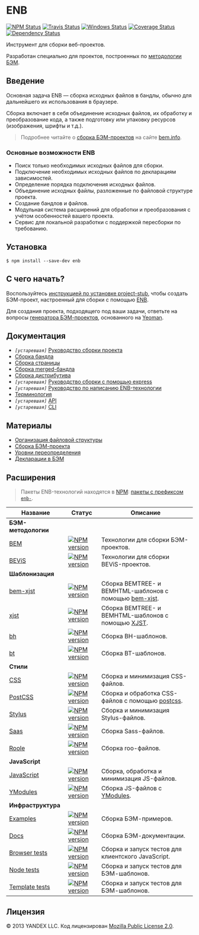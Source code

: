 ENB
===

[![NPM Status][npm-img]][npm]
[![Travis Status][test-img]][travis]
[![Windows Status][appveyor-img]][appveyor]
[![Coverage Status][coveralls-img]][coveralls]
[![Dependency Status][david-img]][david]

[npm]:           http://www.npmjs.org/package/enb
[npm-img]:       https://img.shields.io/npm/v/enb.svg

[travis]:        https://travis-ci.org/enb/enb
[test-img]:      https://img.shields.io/travis/enb/enb/master.svg?label=tests

[appveyor]:      https://ci.appveyor.com/project/blond/enb
[appveyor-img]:  https://img.shields.io/appveyor/ci/blond/enb/master.svg?label=windows

[coveralls]:     https://coveralls.io/r/enb/enb?branch=master
[coveralls-img]: https://img.shields.io/coveralls/enb/enb/master.svg

[david]:         https://david-dm.org/enb/enb
[david-img]:     https://img.shields.io/david/enb/enb/master.svg

Инструмент для сборки веб-проектов.

Разработан специально для проектов, построенных по [методологии БЭМ](https://ru.bem.info/methodology/).

Введение
--------

Основная задача ENB — сборка исходных файлов в бандлы, обычно для дальнейшего их использования в браузере.

Сборка включает в себя объединение исходных файлов, их обработку и преобразование кода, а также подготовку или упаковку ресурсов (изображения, шрифты и т.д.).

> Подробнее читайте о [сборка БЭМ-проектов](https://ru.bem.info/methodology/build/) на сайте [bem.info](https://ru.bem.info/).

### Основные возможности ENB

* Поиск только необходимых исходных файлов для сборки.
* Подключение необходимых исходных файлов по декларациям зависимостей.
* Определение порядка подключения исходных файлов.
* Объединение исходных файлы, разложенные по файловой структуре проекта.
* Создание бандлов и файлов.
* Модульная система расширений для обработки и преобразования с учётом особенностей вашего проекта.
* Сервис для локальной разработки с поддержкой пересборки по требованию.

Установка
---------

```shell
$ npm install --save-dev enb
```

С чего начать?
--------------

Воспользуйтесь [инструкцией по установке project-stub](https://ru.bem.info/platform/project-stub/), чтобы создать БЭМ-проект, настроенный для сборки с помощью [ENB](https://ru.bem.info/toolbox/enb/).

Для создания проекта, подходящего под ваши задачи, ответьте на вопросы [генератора БЭМ-проектов](https://github.com/bem/generator-bem-stub/blob/master/README.ru.md), основанного на [Yeoman](http://yeoman.io/).

Документация
------------

* *`[устаревшая]`* [Руководство сборки проекта](./docs/guides/build-project.md)
* [Сборка бандла](https://github.com/enb/enb-bem-techs/blob/master/docs/build-bundle.md)
* [Сборка страницы](https://github.com/enb/enb-bem-techs/blob/master/docs/build-page.md)
* [Сборка merged-бандла](https://github.com/enb/enb-bem-techs/blob/master/docs/build-merged-bundle.md)
* [Сборка дистрибутива](https://github.com/enb/enb-bem-techs/blob/master/docs/build-dist.md)
* *`[устаревшая]`* [Руководство сборки с помощью express](./docs/guides/express.md)
* *`[устаревшая]`* [Руководство по написанию ENB-технологии](./docs/guides/write-tech.md)
* [Терминология](./docs/terms.md)
* *`[устаревшая]`* [API](./docs/api.md)
* *`[устаревшая]`* [CLI](./docs/cli.md)

Материалы
---------

* [Организация файловой структуры](https://ru.bem.info/methodology/filestructure/)
* [Сборка БЭМ-проекта](https://ru.bem.info/methodology/build/)
* [Уровни переопределения](https://ru.bem.info/methodology/redefinition-levels/)
* [Декларации в БЭМ](https://ru.bem.info/methodology/declarations/)

Расширения
----------

> Пакеты ENB-технологий находятся в [NPM](https://www.npmjs.com): [пакеты с префиксом `enb-`](https://www.npmjs.com/search?q=enb).

| Название | Статус | Описание |
| -------- | ------ | -------- |
| **БЭМ-методологии** |||
[BEM](https://github.com/enb/enb-bem-techs) | [![NPM version](https://img.shields.io/npm/v/enb-bem-techs.svg)](https://www.npmjs.org/package/enb-bem-techs) | Технологии для сборки БЭМ-проектов.
[BEViS](https://github.com/enb-make/enb-bevis) | [![NPM version](https://img.shields.io/npm/v/enb-bevis.svg)](https://www.npmjs.org/package/enb-bevis) | Технологии для сборки BEViS-проектов.
| **Шаблонизация** ||| 
[bem-xjst](https://github.com/enb/enb-bemxjst) | [![NPM version](https://img.shields.io/npm/v/enb-bemxjst.svg)](https://www.npmjs.org/package/enb-bemxjst) | Сборка BEMTREE- и BEMHTML-шаблонов с помощью [bem-xjst](https://github.com/bem/bem-xjst).
[xjst](https://github.com/enb/enb-xjst) | [![NPM version](https://img.shields.io/npm/v/enb-xjst.svg)](https://www.npmjs.org/package/enb-xjst) | Сборка BEMTREE- и BEMHTML-шаблонов с помощью [XJST](https://github.com/veged/xjst).
[bh](https://github.com/enb/enb-bh) | [![NPM version](https://img.shields.io/npm/v/enb-bh.svg)](https://www.npmjs.org/package/enb-bh) | Сборка BH-шаблонов.
[bt](https://github.com/enb/enb-bt) | [![NPM version](https://img.shields.io/npm/v/enb-bt.svg)](https://www.npmjs.org/package/enb-bt) | Сборка BT-шаблонов.
| **Стили** ||| 
[CSS](https://github.com/enb/enb-css) | [![NPM version](https://img.shields.io/npm/v/enb-css.svg)](https://www.npmjs.org/package/enb-css) | Сборка и минимизация CSS-файлов.
[PostCSS](https://github.com/enb/enb-postcss) | [![NPM version](https://img.shields.io/npm/v/enb-postcss.svg)](https://www.npmjs.org/package/enb-postcss) | Сборка и обработка CSS-файлов с помощью [postcss](https://github.com/postcss/postcss).
[Stylus](https://github.com/enb/enb-stylus) | [![NPM version](https://img.shields.io/npm/v/enb-stylus.svg)](https://www.npmjs.org/package/enb-stylus) | Сборка и минимизация Stylus-файлов.
[Saas](https://github.com/enb/enb-sass) | [![NPM version](https://img.shields.io/npm/v/enb-sass.svg)](https://www.npmjs.org/package/enb-sass) | Сборка Sass-файлов.
[Roole](https://github.com/enb/enb-roole) | [![NPM version](https://img.shields.io/npm/v/enb-roole.svg)](https://www.npmjs.org/package/enb-roole) | Сборка roo-файлов.
| **JavaScript** ||| 
[JavaScript](https://github.com/enb/enb-js) | [![NPM version](https://img.shields.io/npm/v/enb-js.svg)](https://www.npmjs.org/package/enb-js) | Сборка, обработка и минимизация JS-файлов.
[YModules](https://github.com/enb/enb-modules) | [![NPM version](https://img.shields.io/npm/v/enb-modules.svg)](https://www.npmjs.org/package/enb-modules) | Сборка JS-файлов c [YModules](https://github.com/ymaps/modules).
| **Инфраструктура** ||| 
[Examples](https://github.com/enb/enb-bem-examples) | [![NPM version](https://img.shields.io/npm/v/enb-bem-examples.svg)](https://www.npmjs.org/package/enb-bem-examples) | Сборка БЭМ-примеров.
[Docs](https://github.com/enb/enb-bem-docs) | [![NPM version](https://img.shields.io/npm/v/enb-bem-docs.svg)](https://www.npmjs.org/package/enb-bem-docs) | Сборка БЭМ-документации.
[Browser tests](https://github.com/enb/enb-bem-specs) | [![NPM version](https://img.shields.io/npm/v/enb-bem-specs.svg)](https://www.npmjs.org/package/enb-bem-specs) | Сборка и запуск тестов для клиентского JavaScript.
[Node tests](https://github.com/enb/enb-bem-node-specs) | [![NPM version](https://img.shields.io/npm/v/enb-bem-node-specs.svg)](https://www.npmjs.org/package/enb-bem-node-specs) | Cборка и запуск тестов для БЭМ-шаблонов.
[Template tests](https://github.com/enb/enb-bem-tmpl-specs) | [![NPM version](https://img.shields.io/npm/v/enb-bem-tmpl-specs.svg)](https://www.npmjs.org/package/enb-bem-tmpl-specs) | Cборка и запуск тестов для БЭМ-шаблонов.

Лицензия
--------

© 2013 YANDEX LLC. Код лицензирован [Mozilla Public License 2.0](LICENSE.txt).
